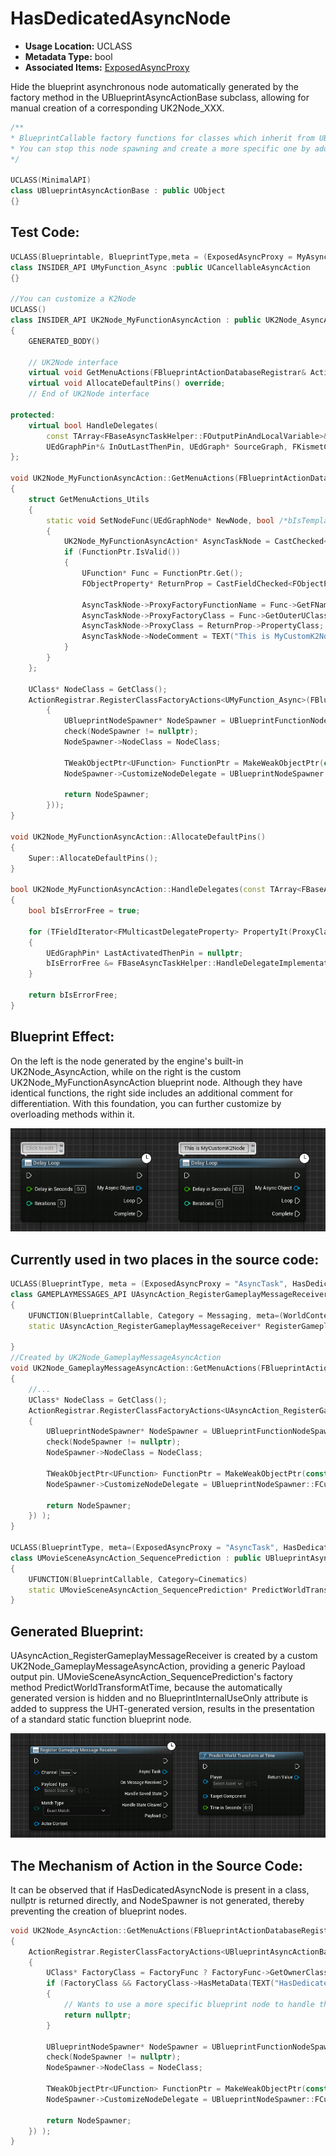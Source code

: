 # HasDedicatedAsyncNode

- **Usage Location:** UCLASS
- **Metadata Type:** bool
- **Associated Items:** [ExposedAsyncProxy](../ExposedAsyncProxy/ExposedAsyncProxy.md)

Hide the blueprint asynchronous node automatically generated by the factory method in the UBlueprintAsyncActionBase subclass, allowing for manual creation of a corresponding UK2Node_XXX.

```cpp
/**
* BlueprintCallable factory functions for classes which inherit from UBlueprintAsyncActionBase will have a special blueprint node created for it: UK2Node_AsyncAction
* You can stop this node spawning and create a more specific one by adding the UCLASS metadata "HasDedicatedAsyncNode"
*/

UCLASS(MinimalAPI)
class UBlueprintAsyncActionBase : public UObject
{}
```

## Test Code:

```cpp
UCLASS(Blueprintable, BlueprintType,meta = (ExposedAsyncProxy = MyAsyncObject,HasDedicatedAsyncNode))
class INSIDER_API UMyFunction_Async :public UCancellableAsyncAction
{}

//You can customize a K2Node
UCLASS()
class INSIDER_API UK2Node_MyFunctionAsyncAction : public UK2Node_AsyncAction
{
	GENERATED_BODY()

	// UK2Node interface
	virtual void GetMenuActions(FBlueprintActionDatabaseRegistrar& ActionRegistrar) const override;
	virtual void AllocateDefaultPins() override;
	// End of UK2Node interface

protected:
	virtual bool HandleDelegates(
		const TArray<FBaseAsyncTaskHelper::FOutputPinAndLocalVariable>& VariableOutputs, UEdGraphPin* ProxyObjectPin,
		UEdGraphPin*& InOutLastThenPin, UEdGraph* SourceGraph, FKismetCompilerContext& CompilerContext) override;
};

void UK2Node_MyFunctionAsyncAction::GetMenuActions(FBlueprintActionDatabaseRegistrar& ActionRegistrar) const
{
	struct GetMenuActions_Utils
	{
		static void SetNodeFunc(UEdGraphNode* NewNode, bool /*bIsTemplateNode*/, TWeakObjectPtr<UFunction> FunctionPtr)
		{
			UK2Node_MyFunctionAsyncAction* AsyncTaskNode = CastChecked<UK2Node_MyFunctionAsyncAction>(NewNode);
			if (FunctionPtr.IsValid())
			{
				UFunction* Func = FunctionPtr.Get();
				FObjectProperty* ReturnProp = CastFieldChecked<FObjectProperty>(Func->GetReturnProperty());

				AsyncTaskNode->ProxyFactoryFunctionName = Func->GetFName();
				AsyncTaskNode->ProxyFactoryClass = Func->GetOuterUClass();
				AsyncTaskNode->ProxyClass = ReturnProp->PropertyClass;
				AsyncTaskNode->NodeComment = TEXT("This is MyCustomK2Node");
			}
		}
	};

	UClass* NodeClass = GetClass();
	ActionRegistrar.RegisterClassFactoryActions<UMyFunction_Async>(FBlueprintActionDatabaseRegistrar::FMakeFuncSpawnerDelegate::CreateLambda([NodeClass](const UFunction* FactoryFunc)->UBlueprintNodeSpawner*
		{
			UBlueprintNodeSpawner* NodeSpawner = UBlueprintFunctionNodeSpawner::Create(FactoryFunc);
			check(NodeSpawner != nullptr);
			NodeSpawner->NodeClass = NodeClass;

			TWeakObjectPtr<UFunction> FunctionPtr = MakeWeakObjectPtr(const_cast<UFunction*>(FactoryFunc));
			NodeSpawner->CustomizeNodeDelegate = UBlueprintNodeSpawner::FCustomizeNodeDelegate::CreateStatic(GetMenuActions_Utils::SetNodeFunc, FunctionPtr);

			return NodeSpawner;
		}));
}

void UK2Node_MyFunctionAsyncAction::AllocateDefaultPins()
{
	Super::AllocateDefaultPins();
}

bool UK2Node_MyFunctionAsyncAction::HandleDelegates(const TArray<FBaseAsyncTaskHelper::FOutputPinAndLocalVariable>& VariableOutputs, UEdGraphPin* ProxyObjectPin, UEdGraphPin*& InOutLastThenPin, UEdGraph* SourceGraph, FKismetCompilerContext& CompilerContext)
{
	bool bIsErrorFree = true;

	for (TFieldIterator<FMulticastDelegateProperty> PropertyIt(ProxyClass); PropertyIt && bIsErrorFree; ++PropertyIt)
	{
		UEdGraphPin* LastActivatedThenPin = nullptr;
		bIsErrorFree &= FBaseAsyncTaskHelper::HandleDelegateImplementation(*PropertyIt, VariableOutputs, ProxyObjectPin, InOutLastThenPin, LastActivatedThenPin, this, SourceGraph, CompilerContext);
	}

	return bIsErrorFree;
}

```

## Blueprint Effect:

On the left is the node generated by the engine's built-in UK2Node_AsyncAction, while on the right is the custom UK2Node_MyFunctionAsyncAction blueprint node. Although they have identical functions, the right side includes an additional comment for differentiation. With this foundation, you can further customize by overloading methods within it.

![Untitled](Untitled.png)

## Currently used in two places in the source code:

```cpp
UCLASS(BlueprintType, meta = (ExposedAsyncProxy = "AsyncTask", HasDedicatedAsyncNode))
class GAMEPLAYMESSAGES_API UAsyncAction_RegisterGameplayMessageReceiver : public UBlueprintAsyncActionBase
{
	UFUNCTION(BlueprintCallable, Category = Messaging, meta=(WorldContext="WorldContextObject", BlueprintInternalUseOnly="true"))
	static UAsyncAction_RegisterGameplayMessageReceiver* RegisterGameplayMessageReceiver(UObject* WorldContextObject, FEventMessageTag Channel, UScriptStruct* PayloadType, EGameplayMessageMatchType MatchType = EGameplayMessageMatchType::ExactMatch, AActor* ActorContext = nullptr);

}
//Created by UK2Node_GameplayMessageAsyncAction
void UK2Node_GameplayMessageAsyncAction::GetMenuActions(FBlueprintActionDatabaseRegistrar& ActionRegistrar) const
{
	//...
	UClass* NodeClass = GetClass();
	ActionRegistrar.RegisterClassFactoryActions<UAsyncAction_RegisterGameplayMessageReceiver>(FBlueprintActionDatabaseRegistrar::FMakeFuncSpawnerDelegate::CreateLambda([NodeClass](const UFunction* FactoryFunc)->UBlueprintNodeSpawner*
	{
		UBlueprintNodeSpawner* NodeSpawner = UBlueprintFunctionNodeSpawner::Create(FactoryFunc);
		check(NodeSpawner != nullptr);
		NodeSpawner->NodeClass = NodeClass;

		TWeakObjectPtr<UFunction> FunctionPtr = MakeWeakObjectPtr(const_cast<UFunction*>(FactoryFunc));
		NodeSpawner->CustomizeNodeDelegate = UBlueprintNodeSpawner::FCustomizeNodeDelegate::CreateStatic(GetMenuActions_Utils::SetNodeFunc, FunctionPtr);

		return NodeSpawner;
	}) );
}

UCLASS(BlueprintType, meta=(ExposedAsyncProxy = "AsyncTask", HasDedicatedAsyncNode))
class UMovieSceneAsyncAction_SequencePrediction : public UBlueprintAsyncActionBase
{
	UFUNCTION(BlueprintCallable, Category=Cinematics)
	static UMovieSceneAsyncAction_SequencePrediction* PredictWorldTransformAtTime(UMovieSceneSequencePlayer* Player, USceneComponent* TargetComponent, float TimeInSeconds);
}
```

## Generated Blueprint:

UAsyncAction_RegisterGameplayMessageReceiver is created by a custom UK2Node_GameplayMessageAsyncAction, providing a generic Payload output pin. UMovieSceneAsyncAction_SequencePrediction's factory method PredictWorldTransformAtTime, because the automatically generated version is hidden and no BlueprintInternalUseOnly attribute is added to suppress the UHT-generated version, results in the presentation of a standard static function blueprint node.

![Untitled](Untitled%201.png)

## The Mechanism of Action in the Source Code:

It can be observed that if HasDedicatedAsyncNode is present in a class, nullptr is returned directly, and NodeSpawner is not generated, thereby preventing the creation of blueprint nodes.

```cpp
void UK2Node_AsyncAction::GetMenuActions(FBlueprintActionDatabaseRegistrar& ActionRegistrar) const
{
	ActionRegistrar.RegisterClassFactoryActions<UBlueprintAsyncActionBase>(FBlueprintActionDatabaseRegistrar::FMakeFuncSpawnerDelegate::CreateLambda([NodeClass](const UFunction* FactoryFunc)->UBlueprintNodeSpawner*
	{
		UClass* FactoryClass = FactoryFunc ? FactoryFunc->GetOwnerClass() : nullptr;
		if (FactoryClass && FactoryClass->HasMetaData(TEXT("HasDedicatedAsyncNode")))
		{
			// Wants to use a more specific blueprint node to handle the async action
			return nullptr;
		}

		UBlueprintNodeSpawner* NodeSpawner = UBlueprintFunctionNodeSpawner::Create(FactoryFunc);
		check(NodeSpawner != nullptr);
		NodeSpawner->NodeClass = NodeClass;

		TWeakObjectPtr<UFunction> FunctionPtr = MakeWeakObjectPtr(const_cast<UFunction*>(FactoryFunc));
		NodeSpawner->CustomizeNodeDelegate = UBlueprintNodeSpawner::FCustomizeNodeDelegate::CreateStatic(GetMenuActions_Utils::SetNodeFunc, FunctionPtr);

		return NodeSpawner;
	}) );
}
```